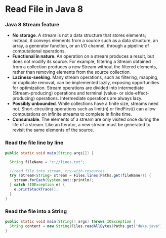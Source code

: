 # Read File in Java 8

### Java 8 Stream feature 

  * **No storage**. A stream is not a data structure that stores elements; instead, it conveys elements from a source such as a data structure, an array, a generator function, or an I/O channel, through a pipeline of computational operations.
  * **Functional in nature**. An operation on a stream produces a result, but does not modify its source. For example, filtering a Stream obtained from a collection produces a new Stream without the filtered elements, rather than removing elements from the source collection.
  * **Laziness-seeking**. Many stream operations, such as filtering, mapping, or duplicate removal, can be implemented lazily, exposing opportunities for optimization. Stream operations are divided into intermediate (Stream-producing) operations and terminal (value- or side-effect-producing) operations. Intermediate operations are always lazy.
  * **Possibly unbounded**. While collections have a finite size, streams need not. Short-circuiting operations such as limit(n) or findFirst() can allow computations on infinite streams to complete in finite time.
  * **Consumable**. The elements of a stream are only visited once during the life of a stream. Like an Iterator, a new stream must be generated to revisit the same elements of the source.

### Read the file line by line

```java
public static void main(String args[]) {

  String fileName = "c://lines.txt";

  //read file into stream, try-with-resources
  try (Stream<String> stream = Files.lines(Paths.get(fileName))) {
    stream.forEach(System.out::println);
  } catch (IOException e) {
    e.printStackTrace();
  }
}

```

### Read the file into a String

```java
public static void main(String[] args) throws IOException {
  String content = new String(Files.readAllBytes(Paths.get("duke.java")));
}

```
